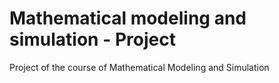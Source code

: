 # Mathematical modeling and simulation - Project
Project of the course of Mathematical Modeling and Simulation
